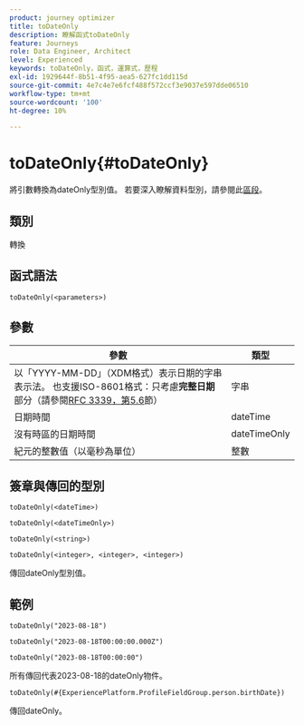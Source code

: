 ```yaml
---
product: journey optimizer
title: toDateOnly
description: 瞭解函式toDateOnly
feature: Journeys
role: Data Engineer, Architect
level: Experienced
keywords: toDateOnly，函式，運算式，歷程
exl-id: 1929644f-8b51-4f95-aea5-627fc1dd115d
source-git-commit: 4e7c4e7e6fcf488f572ccf3e9037e597dde06510
workflow-type: tm+mt
source-wordcount: '100'
ht-degree: 10%

---
```


# toDateOnly{#toDateOnly}

將引數轉換為dateOnly型別值。 若要深入瞭解資料型別，請參閱此[區段](../expression/data-types.md)。

## 類別

轉換

## 函式語法

`toDateOnly(<parameters>)`

## 參數

| 參數 | 類型 |
|-----------|------------------|
| 以「YYYY-MM-DD」（XDM格式）表示日期的字串表示法。 也支援ISO-8601格式：只考慮&#x200B;**完整日期**&#x200B;部分（請參閱[RFC 3339，第5.6](https://www.rfc-editor.org/rfc/rfc3339#section-5.6)節） | 字串 |
| 日期時間 | dateTime |
| 沒有時區的日期時間 | dateTimeOnly |
| 紀元的整數值（以毫秒為單位） | 整數 |

## 簽章與傳回的型別

`toDateOnly(<dateTime>)`

`toDateOnly(<dateTimeOnly>)`

`toDateOnly(<string>)`

`toDateOnly(<integer>, <integer>, <integer>)`

傳回dateOnly型別值。

## 範例

`toDateOnly("2023-08-18")`

`toDateOnly("2023-08-18T00:00:00.000Z")`

`toDateOnly("2023-08-18T00:00:00")`

所有傳回代表2023-08-18的dateOnly物件。

`toDateOnly(#{ExperiencePlatform.ProfileFieldGroup.person.birthDate})`

傳回dateOnly。
